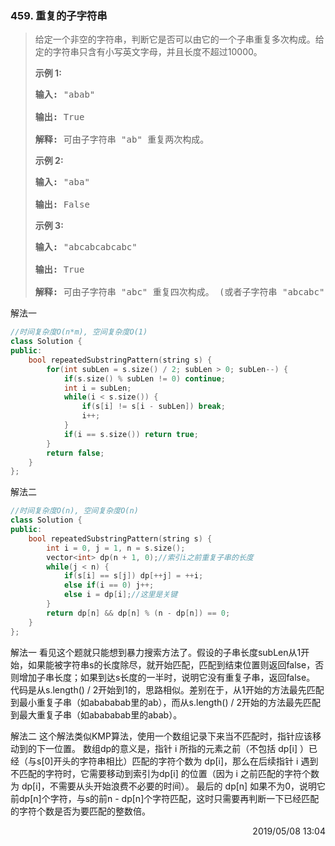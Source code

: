 ### 459. 重复的子字符串

> <div
> class="content__2ebE"><p>给定一个非空的字符串，判断它是否可以由它的一个子串重复多次构成。给定的字符串只含有小写英文字母，并且长度不超过10000。</p>
> 
> <p><strong>示例 1:</strong></p>
> 
> <pre><strong>输入:</strong> "abab"
> 
> <strong>输出:</strong> True
> 
> <strong>解释:</strong> 可由子字符串 "ab" 重复两次构成。 </pre>
> 
> <p><strong>示例 2:</strong></p>
> 
> <pre><strong>输入:</strong> "aba"
> 
> <strong>输出:</strong> False </pre>
> 
> <p><strong>示例 3:</strong></p>
> 
> <pre><strong>输入:</strong> "abcabcabcabc"
> 
> <strong>输出:</strong> True
> 
> <strong>解释:</strong> 可由子字符串 "abc" 重复四次构成。 (或者子字符串 "abcabc" 重复两次构成。)
> </pre> </div>

解法一
```cpp
//时间复杂度O(n*m), 空间复杂度O(1)
class Solution {
public:
    bool repeatedSubstringPattern(string s) {
        for(int subLen = s.size() / 2; subLen > 0; subLen--) {
            if(s.size() % subLen != 0) continue;
            int i = subLen;
            while(i < s.size()) {
                if(s[i] != s[i - subLen]) break;
                i++;
            }
            if(i == s.size()) return true;
        }
        return false;
    }
};
```

解法二
```cpp
//时间复杂度O(n), 空间复杂度O(n)
class Solution {
public:
    bool repeatedSubstringPattern(string s) {
        int i = 0, j = 1, n = s.size();
        vector<int> dp(n + 1, 0);//索引i之前重复子串的长度
        while(j < n) {
            if(s[i] == s[j]) dp[++j] = ++i;
            else if(i == 0) j++;
            else i = dp[i];//这里是关键
        }
        return dp[n] && dp[n] % (n - dp[n]) == 0;
    }
};
```

解法一
看见这个题就只能想到暴力搜索方法了。假设的子串长度subLen从1开始，如果能被字符串s的长度除尽，就开始匹配，匹配到结束位置则返回false，否则增加子串长度；如果到达s长度的一半时，说明它没有重复子串，返回false。
代码是从s.length() / 2开始到1的，思路相似。差别在于，从1开始的方法最先匹配到最小重复子串（如abababab里的ab），而从s.length() / 2开始的方法最先匹配到最大重复子串（如abababab里的abab）。

解法二
这个解法类似KMP算法，使用一个数组记录下来当不匹配时，指针应该移动到的下一位置。
数组dp的意义是，指针 i 所指的元素之前（不包括 dp[i] ）已经（与s[0]开头的字符串相比）匹配的字符个数为 dp[i]，那么在后续指针 i 遇到不匹配的字符时，它需要移动到索引为dp[i] 的位置（因为 i 之前匹配的字符个数为 dp[i]，不需要从头开始浪费不必要的时间）。
最后的 dp[n] 如果不为0，说明它前dp[n]个字符，与s的前n - dp[n]个字符匹配，这时只需要再判断一下已经匹配的字符个数是否为要匹配的整数倍。

<div style="text-align: right">  2019/05/08 13:04  </div>
